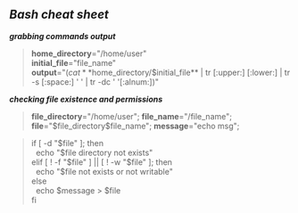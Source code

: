 ## *Bash cheat sheet*


_**grabbing commands output**_   
> **home_directory**="/home/user"  
> **initial_file**="file_name"  
> **output**="$(cat **$home_directory/$initial_file** | tr [:upper:] [:lower:] | tr -s [:space:] ' ' | tr -dc ' '[:alnum:])"  
  
_**checking file existence and permissions**_  
> **file_directory**="/home/user"; 
> **file_name**="/file_name"; 
> **file**="\$file_directory\$file_name"; 
> **message**="echo msg";    
  
> if [ -d "\$file" ]; then  
> &nbsp;&nbsp;echo "\$file directory not exists"  
> elif [ ! -f "\$file" ] || [ ! -w "\$file" ]; then  
> &nbsp;&nbsp;echo "$file not exists or not writable"  	
> else  
> &nbsp;&nbsp;echo $message > $file  
> fi   



